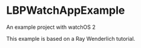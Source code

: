 # LBPWatchAppExample
An example project with watchOS 2

This example is based on a Ray Wenderlich tutorial.
